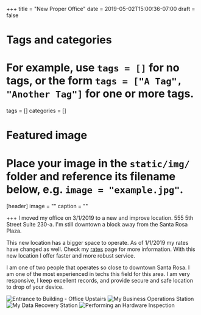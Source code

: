+++
title = "New Proper Office"
date = 2019-05-02T15:00:36-07:00
draft = false

# Tags and categories
# For example, use `tags = []` for no tags, or the form `tags = ["A Tag", "Another Tag"]` for one or more tags.
tags = []
categories = []

# Featured image
# Place your image in the `static/img/` folder and reference its filename below, e.g. `image = "example.jpg"`.
[header]
image = ""
caption = ""

+++
I moved my office on 3/1/2019 to a new and improve location. 555 5th Street Suite 230-a. I'm still downtown a block away from the Santa Rosa Plaza.

This new location has a bigger space to operate. As of 1/1/2019 my rates have changed as well. Check my [rates](/#rates) page for more information. With this new location I offer faster and more robust service.

I am one of two people that operates so close to downtown Santa Rosa. I am one of the most experienced in techs this field for this area. I am very responsive, I keep excellent records, and provide secure and safe location to drop of your device.

![Entrance to Building - Office Upstairs](/img/updates/555-office/555-exterior-front-door-building-sign-web.jpg)
![My Business Operations Station](/img/updates/555-office/555-operations-station-web.jpg)
![My Data Recovery Station](/img/updates/555-office/555-recovery-station-web.jpg)
![Performing an Hardware Inspection](/img/updates/555-office/555-custom-computer-diag-web.jpg)
